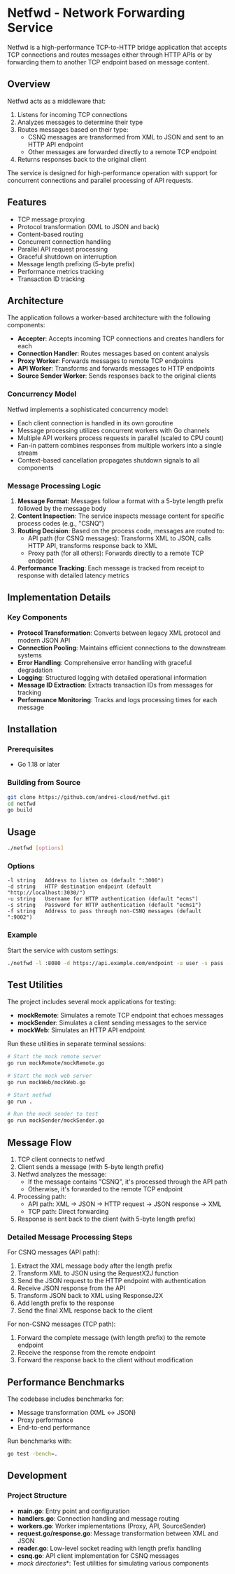 # Netfwd - Network Forwarding Service

Netfwd is a high-performance TCP-to-HTTP bridge application that accepts TCP connections and routes messages either through HTTP APIs or by forwarding them to another TCP endpoint based on message content.

## Overview

Netfwd acts as a middleware that:

1. Listens for incoming TCP connections
2. Analyzes messages to determine their type
3. Routes messages based on their type:
   - CSNQ messages are transformed from XML to JSON and sent to an HTTP API endpoint
   - Other messages are forwarded directly to a remote TCP endpoint
4. Returns responses back to the original client

The service is designed for high-performance operation with support for concurrent connections and parallel processing of API requests.

## Features

- TCP message proxying
- Protocol transformation (XML to JSON and back)
- Content-based routing
- Concurrent connection handling
- Parallel API request processing
- Graceful shutdown on interruption
- Message length prefixing (5-byte prefix)
- Performance metrics tracking
- Transaction ID tracking

## Architecture

The application follows a worker-based architecture with the following components:

- **Accepter**: Accepts incoming TCP connections and creates handlers for each
- **Connection Handler**: Routes messages based on content analysis
- **Proxy Worker**: Forwards messages to remote TCP endpoints
- **API Worker**: Transforms and forwards messages to HTTP endpoints
- **Source Sender Worker**: Sends responses back to the original clients

### Concurrency Model

Netfwd implements a sophisticated concurrency model:

- Each client connection is handled in its own goroutine
- Message processing utilizes concurrent workers with Go channels
- Multiple API workers process requests in parallel (scaled to CPU count)
- Fan-in pattern combines responses from multiple workers into a single stream
- Context-based cancellation propagates shutdown signals to all components

### Message Processing Logic

1. **Message Format**: Messages follow a format with a 5-byte length prefix followed by the message body
2. **Content Inspection**: The service inspects message content for specific process codes (e.g., "CSNQ")
3. **Routing Decision**: Based on the process code, messages are routed to:
   - API path (for CSNQ messages): Transforms XML to JSON, calls HTTP API, transforms response back to XML
   - Proxy path (for all others): Forwards directly to a remote TCP endpoint
4. **Performance Tracking**: Each message is tracked from receipt to response with detailed latency metrics

## Implementation Details

### Key Components

- **Protocol Transformation**: Converts between legacy XML protocol and modern JSON API
- **Connection Pooling**: Maintains efficient connections to the downstream systems
- **Error Handling**: Comprehensive error handling with graceful degradation
- **Logging**: Structured logging with detailed operational information
- **Message ID Extraction**: Extracts transaction IDs from messages for tracking
- **Performance Monitoring**: Tracks and logs processing times for each message

## Installation

### Prerequisites

- Go 1.18 or later

### Building from Source

```bash
git clone https://github.com/andrei-cloud/netfwd.git
cd netfwd
go build
```

## Usage

```bash
./netfwd [options]
```

### Options

```
-l string   Address to listen on (default ":3000")
-d string   HTTP destination endpoint (default "http://localhost:3030/")
-u string   Username for HTTP authentication (default "ecms")
-s string   Password for HTTP authentication (default "ecms1")
-f string   Address to pass through non-CSNQ messages (default ":9002")
```

### Example

Start the service with custom settings:

```bash
./netfwd -l :8080 -d https://api.example.com/endpoint -u user -s pass -f :9000
```

## Test Utilities

The project includes several mock applications for testing:

- **mockRemote**: Simulates a remote TCP endpoint that echoes messages
- **mockSender**: Simulates a client sending messages to the service
- **mockWeb**: Simulates an HTTP API endpoint

Run these utilities in separate terminal sessions:

```bash
# Start the mock remote server
go run mockRemote/mockRemote.go

# Start the mock web server
go run mockWeb/mockWeb.go

# Start netfwd
go run .

# Run the mock sender to test
go run mockSender/mockSender.go
```

## Message Flow

1. TCP client connects to netfwd
2. Client sends a message (with 5-byte length prefix)
3. Netfwd analyzes the message:
   - If the message contains "CSNQ", it's processed through the API path
   - Otherwise, it's forwarded to the remote TCP endpoint
4. Processing path:
   - API path: XML → JSON → HTTP request → JSON response → XML
   - TCP path: Direct forwarding
5. Response is sent back to the client (with 5-byte length prefix)

### Detailed Message Processing Steps

For CSNQ messages (API path):
1. Extract the XML message body after the length prefix
2. Transform XML to JSON using the RequestX2J function
3. Send the JSON request to the HTTP endpoint with authentication
4. Receive JSON response from the API
5. Transform JSON back to XML using ResponseJ2X
6. Add length prefix to the response
7. Send the final XML response back to the client

For non-CSNQ messages (TCP path):
1. Forward the complete message (with length prefix) to the remote endpoint
2. Receive the response from the remote endpoint
3. Forward the response back to the client without modification

## Performance Benchmarks

The codebase includes benchmarks for:
- Message transformation (XML ↔ JSON)
- Proxy performance
- End-to-end performance

Run benchmarks with:

```bash
go test -bench=.
```

## Development

### Project Structure

- **main.go**: Entry point and configuration
- **handlers.go**: Connection handling and message routing
- **workers.go**: Worker implementations (Proxy, API, SourceSender)
- **request.go/response.go**: Message transformation between XML and JSON
- **reader.go**: Low-level socket reading with length prefix handling
- **csnq.go**: API client implementation for CSNQ messages
- **mock* directories**: Test utilities for simulating various components
